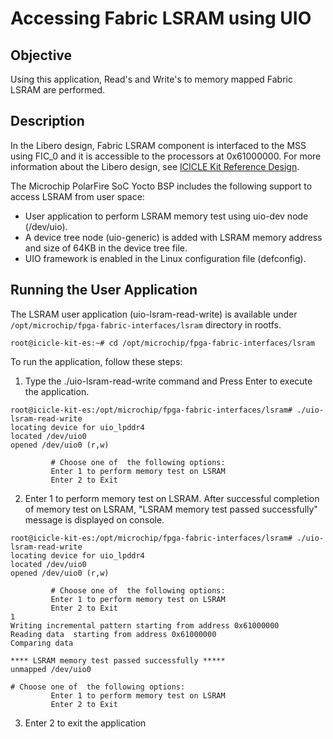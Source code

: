 # Accessing Fabric LSRAM using UIO

## Objective

Using this application, Read's and Write's to memory mapped Fabric LSRAM are performed.

## Description

In the Libero design, Fabric LSRAM component is interfaced to the MSS using FIC_0 and it is accessible to the processors at 0x61000000. For more information about the Libero design, see [ICICLE Kit Reference Design](https://github.com/polarfire-soc/icicle-kit-reference-design).

The Microchip PolarFire SoC Yocto BSP includes the following support to access LSRAM from user space:

- User application to perform LSRAM memory test using uio-dev node (/dev/uio).
- A device tree node (uio-generic) is added with LSRAM memory address and size of 64KB in the device tree file.
- UIO framework is enabled in the Linux configuration file (defconfig).

## Running the User Application

The LSRAM user application (uio-lsram-read-write) is available under `/opt/microchip/fpga-fabric-interfaces/lsram` directory in rootfs.


```
root@icicle-kit-es:~# cd /opt/microchip/fpga-fabric-interfaces/lsram
```
To run the application, follow these steps:
1. Type the ./uio-lsram-read-write command and Press Enter to execute the application.


```
root@icicle-kit-es:/opt/microchip/fpga-fabric-interfaces/lsram# ./uio-lsram-read-write
locating device for uio_lpddr4
located /dev/uio0
opened /dev/uio0 (r,w)

         # Choose one of  the following options:
         Enter 1 to perform memory test on LSRAM
         Enter 2 to Exit  
```

2. Enter 1 to perform memory test on LSRAM.
   After successful completion of memory test on LSRAM, "LSRAM memory test passed successfully" message is displayed on console.


```
root@icicle-kit-es:/opt/microchip/fpga-fabric-interfaces/lsram# ./uio-lsram-read-write
locating device for uio_lpddr4
located /dev/uio0
opened /dev/uio0 (r,w)

         # Choose one of  the following options:
         Enter 1 to perform memory test on LSRAM
         Enter 2 to Exit
1
Writing incremental pattern starting from address 0x61000000
Reading data  starting from address 0x61000000
Comparing data

**** LSRAM memory test passed successfully *****
unmapped /dev/uio0

# Choose one of  the following options:
         Enter 1 to perform memory test on LSRAM
         Enter 2 to Exit
```

3. Enter 2 to exit the application

